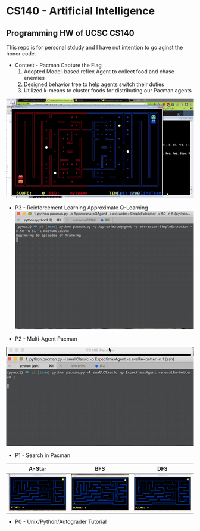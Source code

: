 # CS140 - Artificial Intelligence
## Programming HW of UCSC CS140
This repo is for personal stdudy and I have not intention to go aginst the honor code.


* Contest - Pacman Capture the Flag
    1. Adopted Model-based reflex Agent to collect food and chase enemies
    2. Designed behavior tree to help agents switch their duties
    3. Utilized k-means to cluster foods for distributing our Pacman agents

![demo gif](./data/contest-clip.gif)

* P3 - Reinforcement Learning
    Approximate Q-Learning
![RL](./data/RL_Qagent.gif)

* P2 - Multi-Agent Pacman

![Multi](./data/multiAgent.gif)

* P1 - Search in Pacman

| **A-Star**                    | **BFS**                   | **DFS**                   |
| :----:                        | :----:                    | :----:                    |
| ![astar](./data/medAStar.gif) | ![bfs](./data/medBFS.gif) | ![dfs](./data/medDFS.gif) |

* P0 - Unix/Python/Autograder Tutorial

